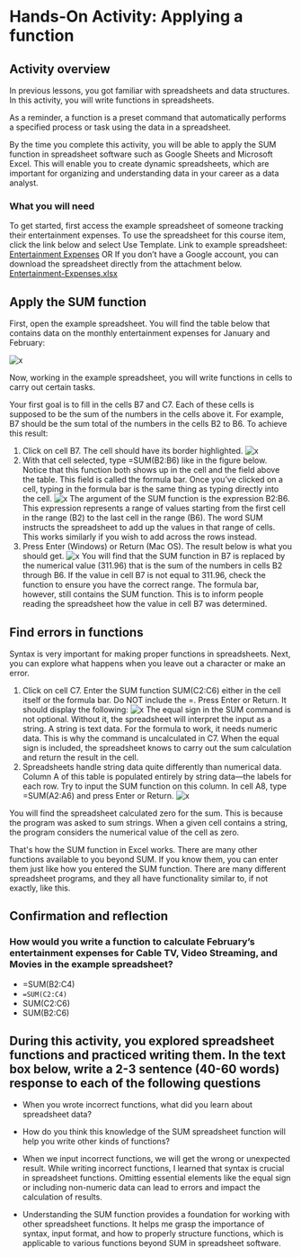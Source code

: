 # Hands-On Activity: Applying a function

## Activity overview

In previous lessons, you got familiar with spreadsheets and data structures. In this activity, you will write functions in spreadsheets.

As a reminder, a function is a preset command that automatically performs a specified process or task using the data in a spreadsheet.

By the time you complete this activity, you will be able to apply the SUM function in spreadsheet software such as Google Sheets and Microsoft Excel. This will enable you to create dynamic spreadsheets, which are important for organizing and understanding data in your career as a data analyst.

### What you will need

To get started, first access the example spreadsheet of someone tracking their entertainment expenses.
To use the spreadsheet for this course item, click the link below and select Use Template.
Link to example spreadsheet: [Entertainment Expenses]([./resources/Entertainment-Expenses.xlsx](https://docs.google.com/spreadsheets/d/1IJbiEEA2XIhkPctssmblodZkPWLzUgxzmjh0s1P6pv8/template/preview))
OR If you don’t have a Google account, you can download the spreadsheet directly from the attachment below.
[Entertainment-Expenses.xlsx](./resources/Entertainment-Expenses.xlsx)

## Apply the SUM function

First, open the example spreadsheet. You will find the table below that contains data on the monthly entertainment expenses for January and February:

![x](./resources/img-01.png)

Now, working in the example spreadsheet, you will write functions in cells to carry out certain tasks.

Your first goal is to fill in the cells B7 and C7. Each of these cells is supposed to be the sum of the numbers in the cells above it. For example, B7 should be the sum total of the numbers in the cells B2 to B6. To achieve this result:

1. Click on cell B7. The cell should have its border highlighted.
![x](./resources/img-02.png)
2. With that cell selected, type =SUM(B2:B6) like in the figure below.
Notice that this function both shows up in the cell and the field above the table. This field is called the formula bar. Once you’ve clicked on a cell, typing in the formula bar is the same thing as typing directly into the cell.
![x](./resources/img-03.png)
The argument of the SUM function is the expression B2:B6. This expression represents a range of values starting from the first cell in the range (B2) to the last cell in the range (B6).  The word SUM instructs the spreadsheet to add up the values in that range of cells. This works similarly if you wish to add across the rows instead.
3. Press Enter (Windows) or Return (Mac OS). The result below is what you should get.
![x](./resources/img-04.png)
You will find that the SUM function in B7 is replaced by the numerical value (311.96) that is the sum of the numbers in cells B2 through B6. If the value in cell B7 is not equal to 311.96, check the function to ensure you have the correct range. The formula bar, however, still contains the SUM function. This is to inform people reading the spreadsheet how the value in cell B7 was determined.

## Find errors in functions

Syntax is very important for making proper functions in spreadsheets. Next, you can explore what happens when you leave out a character or make an error.

1. Click on cell C7. Enter the SUM function SUM(C2:C6) either in the cell itself or the formula bar. Do NOT include the =. Press Enter or Return. It should display the following:
![x](./resources/img-05.png)
The equal sign in the SUM command is not optional. Without it, the spreadsheet will interpret the input as a string. A string is text data. For the formula to work, it needs numeric data. This is why the command is uncalculated in C7. When the equal sign is included, the spreadsheet knows to carry out the sum calculation and return the result in the cell.
2. Spreadsheets handle string data quite differently than numerical data. Column A of this table is populated entirely by string data—the labels for each row. Try to input the SUM function on this column. In cell A8, type =SUM(A2:A6) and press Enter or Return.
![x](./resources/img-06.png)

You will find the spreadsheet calculated zero for the sum. This is because the program was asked to sum strings. When a given cell contains a string, the program considers the numerical value of the cell as zero.

That's how the SUM function in Excel works. There are many other functions available to you beyond SUM. If you know them, you can enter them just like how you entered the SUM function. There are many different spreadsheet programs, and they all have functionality similar to, if not exactly, like this.

## Confirmation and reflection

### How would you write a function to calculate February’s entertainment expenses for Cable TV, Video Streaming, and Movies in the example spreadsheet?

- =SUM(B2:C4)
- `=SUM(C2:C4)`
- SUM(C2:C6)
- SUM(B2:C6)

## During this activity, you explored spreadsheet functions and practiced writing them. In the text box below, write a 2-3 sentence (40-60 words) response to each of the following questions

- When you wrote incorrect functions, what did you learn about spreadsheet data?
- How do you think this knowledge of the SUM spreadsheet function will help you write other kinds of functions?

- When we input incorrect functions, we will get the wrong or unexpected result. While writing incorrect functions, I learned that syntax is crucial in spreadsheet functions. Omitting essential elements like the equal sign or including non-numeric data can lead to errors and impact the calculation of results.
- Understanding the SUM function provides a foundation for working with other spreadsheet functions. It helps me grasp the importance of syntax, input format, and how to properly structure functions, which is applicable to various functions beyond SUM in spreadsheet software.